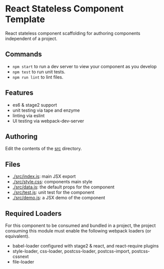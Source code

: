 # React Stateless Component Template

React stateless component scaffolding for authoring components independent of a project.


## Commands

*   `npm start` to run a dev server to view your component as you develop
*   `npm test` to run unit tests.
*   `npm run lint` to lint files.


## Features

*   es6 & stage2 support
*   unit testing via tape and enzyme
*   linting via eslint
*   UI testing via webpack-dev-server


## Authoring

Edit the contents of the [src](src) directory.


## Files

*   [./src/index.js](./src/index.js): main JSX export
*   [./src/style.css](./src/style.css): components main style
*   [./src/data.js](./src/data.js): the default props for the component
*   [./src/test.js](./src/test.js): unit test for the component
*   [./src/demo.js](./src/demo.js): a JSX demo of the component



## Required Loaders

For this component to be consumed and bundled in a project, the project consuming this module must enable the following webpack loaders (or equivalent).

*   babel-loader configured with stage2 & react, and react-require plugins
*   style-loader, css-loader, postcss-loader, postcss-import, postcss-cssnext
*   file-loader
